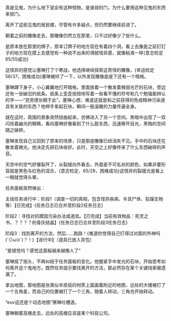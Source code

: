 真是见鬼，为什么地下室会有这种怪物，是谁锁的门，为什么要用这种见鬼的东西来锁门。

离开了这栋见鬼的居民楼，尽管有许多疑点，但仍然要继续前进了。

朝着之前的雕像走去，那雕像仍然立在那里，只不过好像少了些什么。

是原本放在那里的牌子，原本订牌子的地方现在有着四个洞，看上去像是之前钉钉子的地方现在摸上去感觉有一种说不出来的滑腻怪异感，就像粘液一样{意志检定65/55成功}

这怪异的感觉让塞琳打了个寒战，他选择继续探索这奇怪的雕像，{幸运检定56/37，困难成功}塞琳被绊了一下，以外发现雕像底座下还有一个暗格。

塞琳蹲下身子，小心翼翼地打开暗格。里面放着一个散发着微弱光芒的石块，旁边还有一张破旧的纸条。纸条上歪歪扭扭地写着一些看不懂的符号和几个勉强能辨认的字——“克劳德长眠于此”。塞琳心想，难道这就是和之前获得的免疫精神污染道具有关联的东西？他伸手拿起石块，瞬间一股温暖的力量传遍全身。

就在这时，周围的景象突然扭曲起来，仿佛进入了另一个空间。黑暗中出现了一双闪烁着幽光的眼睛，看向塞琳好像看到了什么脏东西，迅速移开目光，黑暗的空间随之破碎。

塞琳发现自己又回到了原来的场景，只是那座雕像已经消失不见。手中的石块还在散发着微光，他决定先把石块收好。此时，天空之上好像传来了什么东西破碎的声音。

天空中的空气好像裂开了，从裂缝向外看去，外面是不可名状的颜色，如果非要形容就是黑色与红色的混合，{意志检定，65/28，困难成功}这怪异的裂缝光是看上一眼就觉得头晕。

任务面板突然弹出：

主线任务进行中：阶段1（调查一切的真相，包含怪异疾病、半具尸体、狂躁生物等）【已完成】{任务日志已合并至阶段2任务日志}

阶段2：寻找对抗模因污染办法或道具。【已完成】当前有效物品：死灵之书，？？？？的骨灰结晶】{任务日志已合并至阶段3任务日志}

阶段3：找到离开的方法，然后......跑路！{难道你觉得自己打得过对面的外神吗(´⊙ω⊙`)？！}【进行中】（道具已放入背包）

“是错觉吗？感觉这面板越来越像人了”

塞琳摇了摇头，不再纠结于任务面板的变化。他握紧手中发光的石块，开始思考如何离开这个鬼地方。既然任务提示要找离开的方法，那必然存在某个关键线索被遗漏了。

拿出地图，那地图是张类似羊皮纸的材质上面画着附近的地图，远处的大楼被打了一个五角星，而自己的位置被打了一个三角，随着人转动，三角也开始转动。

“euv这还是个动态地图”赛琳吐槽道。

塞琳朝着高楼走去，远处的高楼应该是某个科技公司。